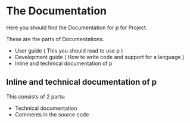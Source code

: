 # The Documentation
Here you should find the
Documentation for p for Project.

These are the parts of Documentations.
- User guide ( This you should read to use p )
- Development guide ( How to write code and support for a language )
- Inline and technical documentation of p

## Inline and technical documentation of p
This consists of 2 parts:
- Technical documentation
- Comments in the source code
